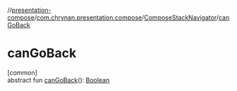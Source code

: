 //[presentation-compose](../../../index.md)/[com.chrynan.presentation.compose](../index.md)/[ComposeStackNavigator](index.md)/[canGoBack](can-go-back.md)

# canGoBack

[common]\
abstract fun [canGoBack](can-go-back.md)(): [Boolean](https://kotlinlang.org/api/latest/jvm/stdlib/kotlin/-boolean/index.html)
